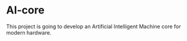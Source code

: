 AI-core
=======

This project is going to develop an Artificial Intelligent Machine core for modern hardware. 
